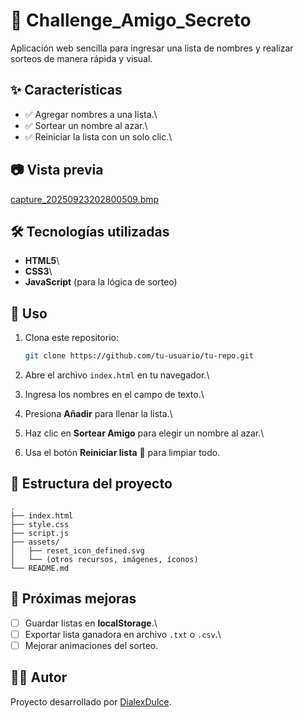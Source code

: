 # 🎲 Challenge_Amigo_Secreto

Aplicación web sencilla para ingresar una lista de nombres y realizar
sorteos de manera rápida y visual.

## ✨ Características

-   ✅ Agregar nombres a una lista.\
-   ✅ Sortear un nombre al azar.\
-   ✅ Reiniciar la lista con un solo clic.\

## 📷 Vista previa

[capture_20250923202800509.bmp](https://github.com/user-attachments/files/22504879/capture_20250923202800509.bmp)

## 🛠️ Tecnologías utilizadas


-   **HTML5**\
-   **CSS3**\
-   **JavaScript** (para la lógica de sorteo)

## 🚀 Uso

1.  Clona este repositorio:

    ``` bash
    git clone https://github.com/tu-usuario/tu-repo.git
    ```

2.  Abre el archivo `index.html` en tu navegador.\

3.  Ingresa los nombres en el campo de texto.\

4.  Presiona **Añadir** para llenar la lista.\

5.  Haz clic en **Sortear Amigo** para elegir un nombre al azar.\

6.  Usa el botón **Reiniciar lista** 🔄 para limpiar todo.

## 📂 Estructura del proyecto

    .
    ├── index.html
    ├── style.css
    ├── script.js
    ├── assets/
    │   ├── reset_icon_defined.svg
    │   └── (otros recursos, imágenes, íconos)
    └── README.md

## 📌 Próximas mejoras

-   [ ] Guardar listas en **localStorage**.\
-   [ ] Exportar lista ganadora en archivo `.txt` o `.csv`.\
-   [ ] Mejorar animaciones del sorteo.

## 👨‍💻 Autor

Proyecto desarrollado por [DialexDulce](https://github.com/DialexDulce).
